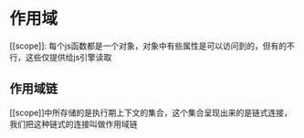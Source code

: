 # 作用域

[[scope]]: 每个js函数都是一个对象，对象中有些属性是可以访问到的，但有的不行，这些仅提供给js引擎读取

## 作用域链

[[scope]]中所存储的是执行期上下文的集合，这个集合呈现出来的是链式连接，我们把这种链式的连接叫做作用域链